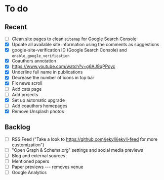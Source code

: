 # To do

## Recent

- [ ] Clean site pages to clean `sitemap` for Google Search Console
- [x] Update all available site information using the comments as suggestions
- [x] google-site-verification ID (Google Search Console) and `enable_google_verification`
- [x] Coauthors annotation
- [x] https://www.youtube.com/watch?v=g6AJ9qPPoyc
- [x] Underline full name in publications
- [x] Decrease the number of icons in top bar
- [x] Fix news scroll
- [ ] Add cats page
- [ ] Add projects
- [x] Set up automatic upgrade
- [ ] Add coauthors homepages
- [x] Remove Unsplash photos

## Backlog

- [ ] RSS Feed ("Take a look to https://github.com/jekyll/jekyll-feed for more customization")
- [ ] "Open Graph & Schema.org" settings and social media previews
- [ ] Blog and external sources
- [ ] Mentioned papers
- [ ] Paper previews --- removes venue
- [ ] Google Analytics
